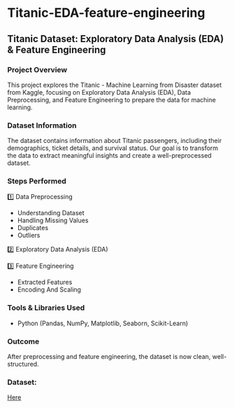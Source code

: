 # Titanic-EDA-feature-engineering
## Titanic Dataset: Exploratory Data Analysis (EDA) & Feature Engineering

### Project Overview
This project explores the Titanic - Machine Learning from Disaster dataset from Kaggle, focusing on Exploratory Data Analysis (EDA), Data Preprocessing, and Feature Engineering to prepare the data for machine learning.

### Dataset Information
The dataset contains information about Titanic passengers, including their demographics, ticket details, and survival status. Our goal is to transform the data to extract meaningful insights and create a well-preprocessed dataset.

### Steps Performed

1️⃣ Data Preprocessing
- Understanding Dataset
- Handling Missing Values
- Duplicates
- Outliers

2️⃣ Exploratory Data Analysis (EDA)

3️⃣ Feature Engineering
- Extracted Features
- Encoding And Scaling

### Tools & Libraries Used
- Python (Pandas, NumPy, Matplotlib, Seaborn, Scikit-Learn)

### Outcome
After preprocessing and feature engineering, the dataset is now clean, well-structured.

### Dataset:
[Here](https://www.kaggle.com/datasets/shuofxz/titanic-machine-learning-from-disaster?select=train.csv)
